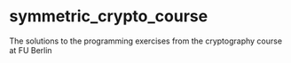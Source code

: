 # symmetric_crypto_course

The solutions to the programming exercises from the cryptography course at FU Berlin
